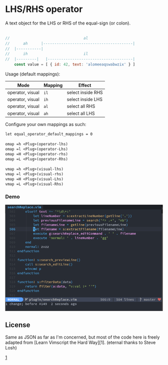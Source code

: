 # LHS/RHS operator

A text object for the LHS or RHS of the equal-sign (or colon).

```javascript

//                                 al
//      ah      |----------------------------------------|
//  |-----------|
//      ih                         il
//  |---------|   |--------------------------------------|
    const value = [ { id: 42, text: 'alomeeaqswabwzix' } ]

```

Usage (default mappings):

| Mode | Mapping | Effect |
|------|---------|--------|
| operator, visual | `il` | select inside RHS |
| operator, visual | `ih` | select inside LHS |
| operator, visual | `al` | select all RHS |
| operator, visual | `ah` | select all LHS |


Configure your own mappings as such:

```viml
let equal_operator_default_mappings = 0

omap =h <Plug>(operator-lhs)
omap =l <Plug>(operator-Lhs)
omap =H <Plug>(operator-rhs)
omap =L <Plug>(operator-Rhs)

vmap =h <Plug>(visual-lhs)
vmap =l <Plug>(visual-rhs)
vmap =H <Plug>(visual-Lhs)
vmap =L <Plug>(visual-Rhs)
```

### Demo

![demo](./demo.gif)

## License

Same as JSON as far as I'm concerned, but most of the code here is freely adapted from
[Learn Vimscript the Hard Way][1]. (eternal thanks to Steve Losh)

[1](http://learnvimscriptthehardway.stevelosh.com/)
